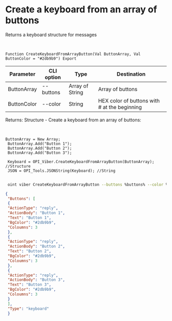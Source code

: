 ﻿---
sidebar_position: 7
---

# Create a keyboard from an array of buttons
 Returns a keyboard structure for messages


<br/>


`Function CreateKeyboardFromArrayButton(Val ButtonArray, Val ButtonColor = "#2db9b9") Export`

 | Parameter | CLI option | Type | Destination |
 |-|-|-|-|
 | ButtonArray | --buttons | Array of String | Array of buttons |
 | ButtonColor | --color | String | HEX color of buttons with # at the beginning |

 
 Returns: Structure - Create a keyboard from an array of buttons:


<br/>




```bsl title="Code example"
ButtonArray = New Array;
 ButtonArray.Add("Button 1");
 ButtonArray.Add("Button 2");
 ButtonArray.Add("Button 3");
 
 Keyboard = OPI_Viber.CreateKeyboardFromArrayButton(ButtonArray); //Structure
 JSON = OPI_Tools.JSONString(Keyboard); //String
```
	


```sh title="CLI command example"
 
 oint viber CreateKeyboardFromArrayButton --buttons %buttons% --color %color%

```

```json title="Result"
{
 "Buttons": [
 {
 "ActionType": "reply",
 "ActionBody": "Button 1",
 "Text": "Button 1",
 "BgColor": "#2db9b9",
 "Coloumns": 3
 },
 {
 "ActionType": "reply",
 "ActionBody": "Button 2",
 "Text": "Button 2",
 "BgColor": "#2db9b9",
 "Coloumns": 3
 },
 {
 "ActionType": "reply",
 "ActionBody": "Button 3",
 "Text": "Button 3",
 "BgColor": "#2db9b9",
 "Coloumns": 3
 }
 ],
 "Type": "keyboard"
 }
```
